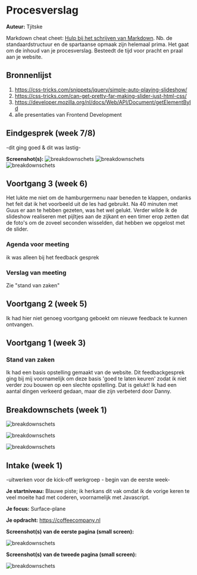 # Procesverslag
**Auteur:** Tjitske

Markdown cheat cheet: [Hulp bij het schrijven van Markdown](https://github.com/adam-p/markdown-here/wiki/Markdown-Cheatsheet). Nb. de standaardstructuur en de spartaanse opmaak zijn helemaal prima. Het gaat om de inhoud van je procesverslag. Besteedt de tijd voor pracht en praal aan je website.



## Bronnenlijst
1. https://css-tricks.com/snippets/jquery/simple-auto-playing-slideshow/ 
2. https://css-tricks.com/can-get-pretty-far-making-slider-just-html-css/ 
3. https://developer.mozilla.org/nl/docs/Web/API/Document/getElementById
4. alle presentaties van Frontend Development




## Eindgesprek (week 7/8)

-dit ging goed & dit was lastig-

**Screenshot(s):**
 ![breakdownschets](/images/Huiswerk/screenshots/screenshot.home.png)
 ![breakdownschets](/images/Huiswerk/screenshots/screenshot.homeuit.png)
 ![breakdownschets](/images/Huiswerk/screenshots/screenshot.detail.png)


## Voortgang 3 (week 6)

Het lukte me niet om de hamburgermenu naar beneden te klappen, ondanks het feit dat ik het voorbeeld uit de les had gebruikt. Na 40 minuten met Guus er aan te hebben gezeten, was het wel gelukt. Verder wilde ik de slideshow realiseren met pijltjes aan de zijkant en een timer erop zetten dat de foto's om de zoveel seconden wisselden,  dat hebben we opgelost met de slider.

### Agenda voor meeting

ik was alleen bij het feedback gesprek

### Verslag van meeting

Zie "stand van zaken"


## Voortgang 2 (week 5)

Ik had hier niet genoeg voortgang geboekt om nieuwe feedback te kunnen ontvangen.



## Voortgang 1 (week 3)

### Stand van zaken

Ik had een basis opstelling gemaakt van de website. Dit feedbackgesprek ging bij mij voornamelijk om deze basis 'goed te laten keuren' zodat ik niet verder zou bouwen op een slechte opstelling. Dat is gelukt! Ik had een aantal dingen verkeerd gedaan, maar die zijn verbeterd door Danny.



## Breakdownschets (week 1)
          
 
 ![breakdownschets](/images/Huiswerk/breakdownschets/cc-2.jpg)
 
 ![breakdownschets](/images/Huiswerk/breakdownschets/cc-3.jpg)
 
 ![breakdownschets](/images/Huiswerk/breakdownschets/cc-4.jpg)


## Intake (week 1)
-uitwerken voor de kick-off werkgroep - begin van de eerste week-

**Je startniveau:** Blauwe piste; ik herkans dit vak omdat ik de vorige keren te veel moeite had met coderen, voornamelijk met Javascript. 

**Je focus:** Surface-plane

**Je opdracht:** https://coffeecompany.nl 

**Screenshot(s) van de eerste pagina (small screen):**

 ![breakdownschets](/images/Huiswerk/screenshots/cc.screenshot.home.png)


**Screenshot(s) van de tweede pagina (small screen):**

 ![breakdownschets](/images/Huiswerk/screenshots/cc.screenshot.detail.png)
